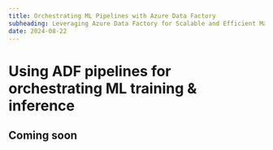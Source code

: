 ```yaml
---
title: Orchestrating ML Pipelines with Azure Data Factory
subheading: Leveraging Azure Data Factory for Scalable and Efficient Machine Learning Workflows
date: 2024-08-22
---
```


# Using ADF pipelines for orchestrating ML training & inference

## Coming soon


